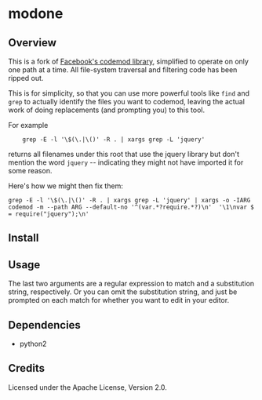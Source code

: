 modone
=======

Overview
--------

This is a fork of [Facebook's codemod library](https://github.com/facebook/codemod), simplified to operate on only
one path at a time. All file-system traversal and filtering code has been
ripped out.

This is for simplicity, so that you can use more powerful tools like `find` and
`grep` to actually identify the files you want to codemod, leaving the actual
work of doing replacements (and prompting you) to this tool.

For example

```
    grep -E -l '\$(\.|\()' -R . | xargs grep -L 'jquery'

```

returns all filenames under this root that use the jquery library but don't
mention the word `jquery` -- indicating they might not have imported it for
some reason.

Here's how we might then fix them:

```
grep -E -l '\$(\.|\()' -R . | xargs grep -L 'jquery' | xargs -o -IARG codemod -m --path ARG --default-no '^(var.*?require.*?)\n'  '\1\nvar $ = require("jquery");\n'

```


Install
-------


Usage
-----

The last two arguments are a regular expression to match and a substitution string, respectively.  Or you can omit the substitution string, and just be prompted on each match for whether you want to edit in your editor.


Dependencies
------------

* python2

Credits
-------

Licensed under the Apache License, Version 2.0.

